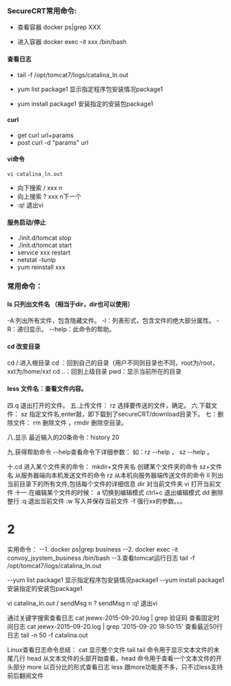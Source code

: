 ### SecureCRT常用命令:

* 查看容器 docker ps|grep XXX

* 进入容器 docker exec -it xxx /bin/bash

#### 查看日志

* tail -f /opt/tomcat7/logs/catalina_ln.out

* yum list 		package1 显示指定程序包安装情况package1
* yum install 	package1 安装指定的安装包package1

#### curl
* get
    curl url+params
* post
    curl -d "params" url
#### vi命令
    vi catalina_ln.out
* 向下搜索 / xxx n
* 向上搜索 ? xxx n下一个
* :q! 退出vi

#### 服务启动/停止
* ./init.d/tomcat stop
* ./init.d/tomcat start
* service xxx restart
* netstat -tunlp
* yum reinstall xxx

### 常用命令：
#### ls 只列出文件名 （相当于dir，dir也可以使用）
-A:列出所有文件，包含隐藏文件。
-l：列表形式，包含文件的绝大部分属性。
-R：递归显示。
--help：此命令的帮助。
#### cd 改变目录
cd /:进入根目录
cd ：回到自己的目录（用户不同则目录也不同，root为/root，xxt为/home/xxt
cd ..：回到上级目录
pwd：显示当前所在的目录
#### less 文件名：查看文件内容。
四.q 退出打开的文件。
五.上传文件： rz 选择要传送的文件，确定。
六.下载文件： sz 指定文件名,enter敲，即下载到了secureCRT/download目录下。
七：删除文件： rm 删除文件 ，rmdir 删除空目录。

八.显示 最近输入的20条命令：history 20

九.获得帮助命令 --help查看命令下详细参数： 如：rz --help ， sz --help 。


十.cd 进入某个文件夹的命令：
mkdir+文件夹名 创建某个文件夹的命令
sz+文件名 从服务器端向本机发送文件的命令
rz 从本机向服务器端传送文件的命令
ll 列出当前目录下的所有文件,包括每个文件的详细信息
dir 对当前文件夹
vi 打开当前文件
十一.在编辑某个文件的时候：
a 切换到编辑模式
ctrl+c 退出编辑模式
dd 删除整行
:q 退出当前文件
:w 写入并保存当前文件
-f 强行xx的参数。。。

# 2

实用命令：
--1.
docker ps|grep business
--2.
docker exec -it convoy_jsystem_business /bin/bash
--3.查看tomcat运行日志
tail -f /opt/tomcat7/logs/catalina_ln.out

--yum list 		package1 显示指定程序包安装情况package1
--yum install 	package1 安装指定的安装包package1

vi catalina_ln.out
/ sendMsg n
? sendMsg n
:q! 退出vi

通过关键字搜索查看日志
cat jeewx-2015-09-20.log | grep 验证码
查看固定时间日志
cat jeewx-2015-09-20.log | grep '2015-09-20 18:50:15'
查看最近50行日志
tail -n 50 -f catalina.out

Linux查看日志命令总结：
cat
显示整个文件
tail
tail 命令用于显示文本文件的末尾几行
head
从文本文件的头部开始查看，head 命令用于查看一个文本文件的开头部分
more
以百分比的形式查看日志
less
跟more功能差不多，只不过less支持前后翻阅文件
